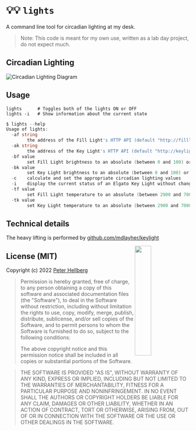 # 💡💡 `lights`

A command line tool for circadian lighting at my desk.

> Note: This code is meant for my own use, written as a lab day project, do not expect much.

## Circadian Lighting

![Circadian Lighting Diagram](https://aws1.discourse-cdn.com/free1/uploads/wled/optimized/2X/2/24c03aa4e803b47a723a0a28737b7047fffb2cfd_2_1380x780.jpeg)

## Usage

```
lights      # Toggles both of the lights ON or OFF
lights -i   # Show information about the current state
```

```go
$ lights --help
Usage of lights:
  -af string
    	the address of the Fill Light's HTTP API (default "http://filllight:9123")
  -ak string
    	the address of the Key Light's HTTP API (default "http://keylight:9123")
  -bf value
    	set Fill Light brightness to an absolute (between 0 and 100) or relative (-N or +N) percentage
  -bk value
    	set Key Light brightness to an absolute (between 0 and 100) or relative (-N or +N) percentage
  -c	calculate and set the appropriate circadian lighting values
  -i	display the current status of an Elgato Key Light without changing its state
  -tf value
    	set Fill Light temperature to an absolute (between 2900 and 7000) or relative (-N or +N) degrees
  -tk value
    	set Key Light temperature to an absolute (between 2900 and 7000) or relative (-N or +N) degrees
```

## Technical details

The heavy lifting is performed by [github.com/mdlayher/keylight](https://github.com/mdlayher/keylight/)

<img src="https://assets.c7.se/svg/viking-gopher.svg" align="right" width="30%" height="300">

## License (MIT)

Copyright (c) 2022 [Peter Hellberg](https://c7.se)

> Permission is hereby granted, free of charge, to any person obtaining
> a copy of this software and associated documentation files (the
> "Software"), to deal in the Software without restriction, including
> without limitation the rights to use, copy, modify, merge, publish,
> distribute, sublicense, and/or sell copies of the Software, and to
> permit persons to whom the Software is furnished to do so, subject to
> the following conditions:
>
> The above copyright notice and this permission notice shall be
> included in all copies or substantial portions of the Software.

> THE SOFTWARE IS PROVIDED "AS IS", WITHOUT WARRANTY OF ANY KIND,
> EXPRESS OR IMPLIED, INCLUDING BUT NOT LIMITED TO THE WARRANTIES OF
> MERCHANTABILITY, FITNESS FOR A PARTICULAR PURPOSE AND
> NONINFRINGEMENT. IN NO EVENT SHALL THE AUTHORS OR COPYRIGHT HOLDERS BE
> LIABLE FOR ANY CLAIM, DAMAGES OR OTHER LIABILITY, WHETHER IN AN ACTION
> OF CONTRACT, TORT OR OTHERWISE, ARISING FROM, OUT OF OR IN CONNECTION
> WITH THE SOFTWARE OR THE USE OR OTHER DEALINGS IN THE SOFTWARE.
